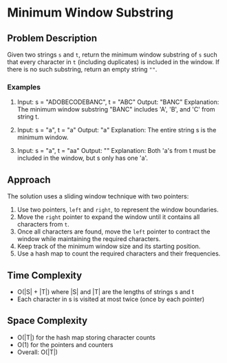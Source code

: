 # Minimum Window Substring

## Problem Description
Given two strings `s` and `t`, return the minimum window substring of `s` such that every character in `t` (including duplicates) is included in the window. If there is no such substring, return an empty string `""`.

### Examples
1. Input: s = "ADOBECODEBANC", t = "ABC"
   Output: "BANC"
   Explanation: The minimum window substring "BANC" includes 'A', 'B', and 'C' from string t.

2. Input: s = "a", t = "a"
   Output: "a"
   Explanation: The entire string s is the minimum window.

3. Input: s = "a", t = "aa"
   Output: ""
   Explanation: Both 'a's from t must be included in the window, but s only has one 'a'.

## Approach
The solution uses a sliding window technique with two pointers:
1. Use two pointers, `left` and `right`, to represent the window boundaries.
2. Move the `right` pointer to expand the window until it contains all characters from `t`.
3. Once all characters are found, move the `left` pointer to contract the window while maintaining the required characters.
4. Keep track of the minimum window size and its starting position.
5. Use a hash map to count the required characters and their frequencies.

## Time Complexity
- O(|S| + |T|) where |S| and |T| are the lengths of strings s and t
- Each character in s is visited at most twice (once by each pointer)

## Space Complexity
- O(|T|) for the hash map storing character counts
- O(1) for the pointers and counters
- Overall: O(|T|) 